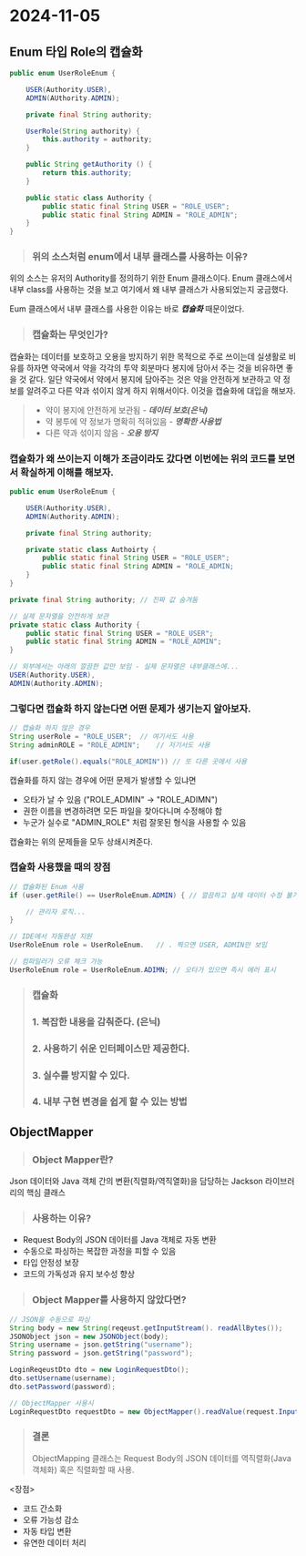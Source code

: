 # 2024-11-05

## Enum 타입 Role의 캡슐화

```java
public enum UserRoleEnum {

    USER(Authority.USER),
    ADMIN(AUthority.ADMIN);

    private final String authority;

    UserRole(String authority) {
        this.authority = authority;
    }

    public String getAuthority () {
        return this.authority;
    }

    public static class Authority {
        public static final String USER = "ROLE_USER";
        public static final String ADMIN = "ROLE_ADMIN";
    }
}
```

> ### 위의 소스처럼 enum에서 내부 클래스를 사용하는 이유?

위의 소스는 유저의 Authority를 정의하기 위한 Enum 클래스이다. Enum 클래스에서 내부 class를 사용하는 것을 보고 여기에서 왜 내부 클래스가 사용되었는지 궁금했다.

Eum 클래스에서 내부 클래스를 사용한 이유는 바로 **_캡슐화_** 때문이었다.

> ### 캡슐화는 무엇인가?

캡슐화는 데이터를 보호하고 오용을 방지하기 위한 목적으로 주로 쓰이는데 실생활로 비유를 하자면 약국에서 약을 각각의 투약 회분마다 봉지에 담아서 주는 것을 비유하면 좋을 것 같다. 일단 약국에서 약에서 봉지에 담아주는 것은 약을 안전하게 보관하고 약 정보를 알려주고 다른 약과 섞이지 않게 하지 위해서이다. 이것을 캡슐화에 대입을 해보자.

> -   약이 봉지에 안전하게 보관됨 - **_데이터 보호(은닉)_**
> -   약 봉투에 약 정보가 명확히 적혀있음 - **_명확한 사용법_**
> -   다른 약과 섞이지 않음 - **_오용 방지_**

### **캡슐화가 왜 쓰이는지 이해가 조금이라도 갔다면 이번에는 위의 코드를 보면서 확실하게 이해를 해보자.**

```java
public enum UserRoleEnum {

    USER(Authority.USER),
    ADMIN(Authority.ADMIN);

    private final String authority;

    private static class Authoirty {
        public static final String USER = "ROLE_USER";
        public static final String ADMIN = "ROLE_ADMIN;
    }
}
```

```java
private final String authority; // 진짜 값 숨겨둠
```

```java
// 실제 문자열을 안전하게 보관
private static class Authority {
    public static final String USER = "ROLE_USER";
    public static final String ADMIN = "ROLE_ADMIN";
}
```

```java
// 외부에서는 아래의 깔끔한 값만 보임 - 실제 문자열은 내부클래스에...
USER(Authority.USER),
ADMIN(Authority.ADMIN);
```

### **그렇다면 캡슐화 하지 않는다면 어떤 문제가 생기는지 알아보자.**

```java
// 캡슐화 하지 않은 경우
String userRole = "ROLE_USER";  // 여기서도 사용
String adminROLE = "ROLE_ADMIN";    // 저기서도 사용

if(user.getRole().equals("ROLE_ADMIN")) // 또 다른 곳에서 사용
```

캡슐화를 하지 않는 경우에 어떤 문제가 발생할 수 있냐면

-   오타가 날 수 있음 ("ROLE_ADMIN" -> "ROLE_ADIMN")
-   권한 이름을 변경하려면 모든 파일을 찾아다니며 수정해야 함
-   누군가 실수로 "ADMIN_ROLE" 처럼 잘못된 형식을 사용할 수 있음

캡슐화는 위의 문제들을 모두 상쇄시켜준다.

### 캡슐화 사용했을 때의 장점

```java
// 캡슐화된 Enum 사용
if (user.getRile() == UserRoleEnum.ADMIN) { // 깔끔하고 실제 데이터 수정 불가

    // 관리자 로직...
}

// IDE에서 자동완성 지원
UserRoleEnum role = UserRoleEnum.   // . 찍으면 USER, ADMIN만 보임

// 컴파일러가 오류 체크 가능
UserRoleEnum role = UserRoleEnum.ADIMN; // 오타가 있으면 즉시 에러 표시
```

> ### 캡슐화
>
> ### 1. 복잡한 내용을 감춰준다. (은닉)
>
> ### 2. 사용하기 쉬운 인터페이스만 제공한다.
>
> ### 3. 실수를 방지할 수 있다.
>
> ### 4. 내부 구현 변경을 쉽게 할 수 있는 방법

## ObjectMapper

> ### Object Mapper란?

Json 데이터와 Java 객체 간의 변환(직렬화/역직열화)을 담당하는 Jackson 라이브러리의 핵심 클래스

> ### 사용하는 이유?

-   Request Body의 JSON 데이터를 Java 객체로 자동 변환
-   수동으로 파싱하는 복잡한 과정을 피할 수 있음
-   타입 안정성 보장
-   코드의 가독성과 유지 보수성 향상

> ### Object Mapper를 사용하지 않았다면?

```java
// JSON을 수동으로 파싱
String body = new String(reqeust.getInputStream(). readAllBytes());
JSONObject json = new JSONObject(body);
String username = json.getString("username");
String password = json.getString("password");

LoginReqeustDto dto = new LoginRequestDto();
dto.setUsername(username);
dto.setPassword(password);
```

```java
// ObjectMapper 사용시
LoginRequestDto requestDto = new ObjectMapper().readValue(request.InputStream, LoginRequestDto.class)
```

> ### 결론
>
> ObjectMapping 클래스는 Request Body의 JSON 데이터를 역직렬화(Java 객체화) 혹은 직렬화할 때 사용.

<장점>

-   코드 간소화
-   오류 가능성 감소
-   자동 타입 변환
-   유연한 데이터 처리

